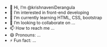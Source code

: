 - 👋 Hi, I’m @krishnaveniDerangula
- 👀 I’m interested in front-end developing
- 🌱 I’m currently learning HTML, CSS, bootstrap
- 💞️ I’m looking to collaborate on ...
- 📫 How to reach me ...
- 😄 Pronouns: ...
- ⚡ Fun fact: ...

<!---
krishnaveniDerangula/krishnaveniDerangula is a ✨ special ✨ repository because its `README.md` (this file) appears on your GitHub profile.
You can click the Preview link to take a look at your changes.
--->
